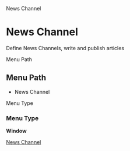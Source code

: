 
News Channel
# News Channel


Define News Channels, write and publish articles

Menu Path
## Menu Path



- News Channel

Menu Type
### Menu Type

**Window**


[News Channel](../../window-news-channel.md)